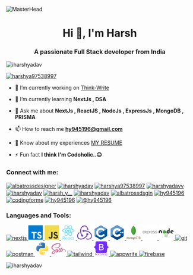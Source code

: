 ![MasterHead](https://user-images.githubusercontent.com/80781196/190216139-7697aa5a-c9a0-4bd6-80bf-3aca76a2e1c8.gif)
<h1 align="center">Hi 👋, I'm Harsh</h1>
<h3 align="center">A passionate Full Stack developer from India</h3>


<p align="left"> <img src="https://komarev.com/ghpvc/?username=iharshyadav&label=Profile%20views&color=0e75b6&style=flat" alt="iharshyadav" /> </p>

<p align="left"> <a href="https://twitter.com/harshya97538997" target="blank"><img src="https://img.shields.io/twitter/follow/harshya97538997?logo=twitter&style=for-the-badge" alt="harshya97538997" /></a> </p>

- 🔭 I’m currently working on [Think-Write](https://github.com/iharshyadav/Think-Write)

- 🌱 I’m currently learning **NextJs , DSA**

- 💬 Ask me about **NextJs , ReactJS , NodeJs , ExpressJs , MongoDB , PRISMA**

- 📫 How to reach me **hy945196@gmail.com**

- 📄 Know about my experiences [MY RESUME](https://drive.google.com/file/d/1lbHBm_7-qRiPBjdAbyZUwA754-AWn_Wx/view?usp=drivesdk)

- ⚡ Fun fact **I think I'm Codoholic..😉**


<h3 align="left">Connect with me:</h3>
<p align="left">
<a href="https://codepen.io/albatrossdesigner" target="blank"><img align="center" src="https://raw.githubusercontent.com/rahuldkjain/github-profile-readme-generator/master/src/images/icons/Social/codepen.svg" alt="albatrossdesigner" height="30" width="40" /></a>
<a href="https://dev.to/iharshyadav" target="blank"><img align="center" src="https://raw.githubusercontent.com/rahuldkjain/github-profile-readme-generator/master/src/images/icons/Social/devto.svg" alt="iharshyadav" height="30" width="40" /></a>
<a href="https://twitter.com/harshya97538997" target="blank"><img align="center" src="https://raw.githubusercontent.com/rahuldkjain/github-profile-readme-generator/master/src/images/icons/Social/twitter.svg" alt="harshya97538997" height="30" width="40" /></a>
<a href="https://linkedin.com/in/harshyadavv" target="blank"><img align="center" src="https://raw.githubusercontent.com/rahuldkjain/github-profile-readme-generator/master/src/images/icons/Social/linked-in-alt.svg" alt="harshyadavv" height="30" width="40" /></a>
<a href="https://codesandbox.com/iharshyadav" target="blank"><img align="center" src="https://raw.githubusercontent.com/rahuldkjain/github-profile-readme-generator/master/src/images/icons/Social/codesandbox.svg" alt="iharshyadav" height="30" width="40" /></a>
<a href="https://instagram.com/harsh_y__" target="blank"><img align="center" src="https://raw.githubusercontent.com/rahuldkjain/github-profile-readme-generator/master/src/images/icons/Social/instagram.svg" alt="harsh_y__" height="30" width="40" /></a>
<a href="https://dribbble.com/iharshyadav" target="blank"><img align="center" src="https://raw.githubusercontent.com/rahuldkjain/github-profile-readme-generator/master/src/images/icons/Social/dribbble.svg" alt="iharshyadav" height="30" width="40" /></a>
<a href="https://www.codechef.com/users/albatrossdsgin" target="blank"><img align="center" src="https://cdn.jsdelivr.net/npm/simple-icons@3.1.0/icons/codechef.svg" alt="albatrossdsgin" height="30" width="40" /></a>
<a href="https://www.hackerrank.com/hy945196" target="blank"><img align="center" src="https://raw.githubusercontent.com/rahuldkjain/github-profile-readme-generator/master/src/images/icons/Social/hackerrank.svg" alt="hy945196" height="30" width="40" /></a>
<a href="https://codeforces.com/profile/codingforme" target="blank"><img align="center" src="https://raw.githubusercontent.com/rahuldkjain/github-profile-readme-generator/master/src/images/icons/Social/codeforces.svg" alt="codingforme" height="30" width="40" /></a>
<a href="https://www.leetcode.com/hy945196" target="blank"><img align="center" src="https://raw.githubusercontent.com/rahuldkjain/github-profile-readme-generator/master/src/images/icons/Social/leet-code.svg" alt="hy945196" height="30" width="40" /></a>
<a href="https://www.hackerearth.com/@hy945196" target="blank"><img align="center" src="https://raw.githubusercontent.com/rahuldkjain/github-profile-readme-generator/master/src/images/icons/Social/hackerearth.svg" alt="@hy945196" height="30" width="40" /></a>
</p>

<h3 align="left">Languages and Tools:</h3>
<p align="left">  <a href="https://nextjs.org/" target="_blank" rel="noreferrer"> <img src="https://cdn.worldvectorlogo.com/logos/nextjs-2.svg" alt="nextjs" width="40" height="40"/> </a>
  <a href="https://www.typescriptlang.org/" target="_blank" rel="noreferrer"> <img src="https://raw.githubusercontent.com/devicons/devicon/master/icons/typescript/typescript-original.svg" alt="typescript" width="40" height="40"/> </a> 
  <a href="https://developer.mozilla.org/en-US/docs/Web/JavaScript" target="_blank" rel="noreferrer"> <img src="https://raw.githubusercontent.com/devicons/devicon/master/icons/javascript/javascript-original.svg" alt="javascript" width="40" height="40"/> </a> 
  <a href="https://reactjs.org/" target="_blank" rel="noreferrer"> <img src="https://raw.githubusercontent.com/devicons/devicon/master/icons/react/react-original-wordmark.svg" alt="react" width="40" height="40"/> </a>
  <a href="https://redux.js.org" target="_blank" rel="noreferrer"> <img src="https://raw.githubusercontent.com/devicons/devicon/master/icons/redux/redux-original.svg" alt="redux" width="40" height="40"/> </a> 
  <a href="https://www.cprogramming.com/" target="_blank" rel="noreferrer"> <img src="https://raw.githubusercontent.com/devicons/devicon/master/icons/c/c-original.svg" alt="c" width="40" height="40"/> </a> 
  <a href="https://www.w3schools.com/cpp/" target="_blank" rel="noreferrer"> <img src="https://raw.githubusercontent.com/devicons/devicon/master/icons/cplusplus/cplusplus-original.svg" alt="cplusplus" width="40" height="40"/> </a>
  <a href="https://www.mongodb.com/" target="_blank" rel="noreferrer"> <img src="https://raw.githubusercontent.com/devicons/devicon/master/icons/mongodb/mongodb-original-wordmark.svg" alt="mongodb" width="40" height="40"/> </a>
  <a href="https://expressjs.com" target="_blank" rel="noreferrer"> <img src="https://raw.githubusercontent.com/devicons/devicon/master/icons/express/express-original-wordmark.svg" alt="express" width="40" height="40"/> </a> 
  <a href="https://nodejs.org" target="_blank" rel="noreferrer"> <img src="https://raw.githubusercontent.com/devicons/devicon/master/icons/nodejs/nodejs-original-wordmark.svg" alt="nodejs" width="40" height="40"/> </a>
  <a href="https://git-scm.com/" target="_blank" rel="noreferrer"> <img src="https://www.vectorlogo.zone/logos/git-scm/git-scm-icon.svg" alt="git" width="40" height="40"/> </a> 
  <a href="https://postman.com" target="_blank" rel="noreferrer"> <img src="https://www.vectorlogo.zone/logos/getpostman/getpostman-icon.svg" alt="postman" width="40" height="40"/> </a> 
  <a href="https://www.python.org" target="_blank" rel="noreferrer"> <img src="https://raw.githubusercontent.com/devicons/devicon/master/icons/python/python-original.svg" alt="python" width="40" height="40"/> </a>
  <a href="https://sass-lang.com" target="_blank" rel="noreferrer"> <img src="https://raw.githubusercontent.com/devicons/devicon/master/icons/sass/sass-original.svg" alt="sass" width="40" height="40"/> </a> 
  <a href="https://tailwindcss.com/" target="_blank" rel="noreferrer"> <img src="https://www.vectorlogo.zone/logos/tailwindcss/tailwindcss-icon.svg" alt="tailwind" width="40" height="40"/> </a> 
  <a href="https://getbootstrap.com" target="_blank" rel="noreferrer"> <img src="https://raw.githubusercontent.com/devicons/devicon/master/icons/bootstrap/bootstrap-plain-wordmark.svg" alt="bootstrap" width="40" height="40"/> </a>
  <a href="https://appwrite.io" target="_blank" rel="noreferrer"> <img src="https://www.vectorlogo.zone/logos/appwriteio/appwriteio-icon.svg" alt="appwrite" width="40" height="40"/> </a>
  <a href="https://firebase.google.com/" target="_blank" rel="noreferrer"> <img src="https://www.vectorlogo.zone/logos/firebase/firebase-icon.svg" alt="firebase" width="40" height="40"/> </a> </p>

<p><img align="left" src="https://github-readme-stats.vercel.app/api/top-langs?username=iharshyadav&show_icons=true&locale=en&layout=compact" alt="iharshyadav" /></p>


